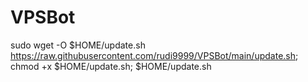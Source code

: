 # VPSBot

sudo wget -O $HOME/update.sh https://raw.githubusercontent.com/rudi9999/VPSBot/main/update.sh; chmod +x $HOME/update.sh; $HOME/update.sh
